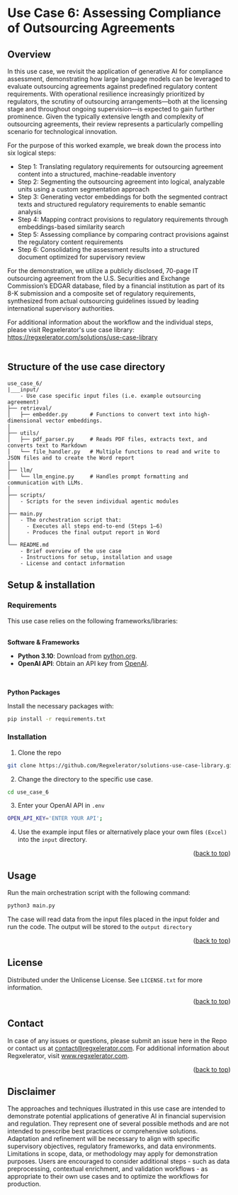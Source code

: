 # Use Case 6: Assessing Compliance of Outsourcing Agreements

## Overview

In this use case, we revisit the application of generative AI for compliance assessment, demonstrating how large language models can be leveraged to evaluate outsourcing agreements against predefined regulatory content requirements. With operational resilience increasingly prioritized by regulators, the scrutiny of outsourcing arrangements—both at the licensing stage and throughout ongoing supervision—is expected to gain further prominence. Given the typically extensive length and complexity of outsourcing agreements, their review represents a particularly compelling scenario for technological innovation.

For the purpose of this worked example, we break down the process into six logical steps:

* Step 1: Translating regulatory requirements for outsourcing agreement content into a structured, machine-readable inventory
* Step 2: Segmenting the outsourcing agreement into logical, analyzable units using a custom segmentation approach
* Step 3: Generating vector embeddings for both the segmented contract texts and structured regulatory requirements to enable semantic analysis
* Step 4: Mapping contract provisions to regulatory requirements through embeddings-based similarity search
* Step 5: Assessing compliance by comparing contract provisions against the regulatory content requirements
* Step 6: Consolidating the assessment results into a structured document optimized for supervisory review

For the demonstration, we utilize a publicly disclosed, 70-page IT outsourcing agreement from the U.S. Securities and Exchange Commission’s EDGAR database, filed by a financial institution as part of its 8-K submission and a composite set of regulatory requirements, synthesized from actual outsourcing guidelines issued by leading international supervisory authorities.

For additional information about the workflow and the individual steps, please visit Regxelerator's use case library: https://regxelerator.com/solutions/use-case-library
<br></br>

## Structure of the use case directory

```
use_case_6/
|___input/
    - Use case specific input files (i.e. example outsourcing agreement)
├── retrieval/
│   ├── embedder.py       # Functions to convert text into high-dimensional vector embeddings.
│
├── utils/
│   ├── pdf_parser.py     # Reads PDF files, extracts text, and converts text to Markdown
│   └── file_handler.py   # Multiple functions to read and write to JSON files and to create the Word report
│
├── llm/
│   └── llm_engine.py     # Handles prompt formatting and communication with LLMs.
│
├── scripts/
│   - Scripts for the seven individual agentic modules
│
├── main.py
│   - The orchestration script that:
│     - Executes all steps end-to-end (Steps 1–6)
│     - Produces the final output report in Word
│
└── README.md
    - Brief overview of the use case
    - Instructions for setup, installation and usage
    - License and contact information
```

## Setup & installation

### Requirements

This use case relies on the following frameworks/libraries:
<br></br>

**Software & Frameworks**

* **Python 3.10**: Download from [python.org](https://www.python.org/).
* **OpenAI API**: Obtain an API key from [OpenAI](https://platform.openai.com/docs/overview).

<br></br>
**Python Packages**

Install the necessary packages with:
```sh
pip install -r requirements.txt
```

### Installation

1. Clone the repo
```sh
git clone https://github.com/Regxelerator/solutions-use-case-library.git
```

2. Change the directory to the specific use case.
```sh
cd use_case_6
```

3. Enter your OpenAI API in `.env`
```sh
OPEN_API_KEY='ENTER YOUR API';
```

4. Use the example input files or alternatively place your own files ```(Excel)``` into the ```input``` directory.
<p align="right">(<a href="#readme-top">back to top</a>)</p>

## Usage

Run the main orchestration script with the following command:

```sh
python3 main.py 
```

The case will read data from the input files placed in the input folder and run the code. The output will be stored to the ```output directory``` 

<p align="right">(<a href="#readme-top">back to top</a>)</p>

## License

Distributed under the Unlicense License. See `LICENSE.txt` for more information.

<p align="right">(<a href="#readme-top">back to top</a>)</p>

## Contact

In case of any issues or questions, please submit an issue here in the Repo or contact us at contact@regxelerator.com. 
For additional information about Regxelerator, visit www.regxelerator.com.

<p align="right">(<a href="#readme-top">back to top</a>)</p>

## Disclaimer

The approaches and techniques illustrated in this use case are intended to demonstrate potential applications of generative AI in financial supervision and regulation. They represent one of several possible methods and are not intended to prescribe best practices or comprehensive solutions. Adaptation and refinement will be necessary to align with specific supervisory objectives, regulatory frameworks, and data environments. Limitations in scope, data, or methodology may apply for demonstration purposes. Users are encouraged to consider additional steps - such as data preprocessing, contextual enrichment, and validation workflows - as appropriate to their own use cases and to optimize the workflows for production.

